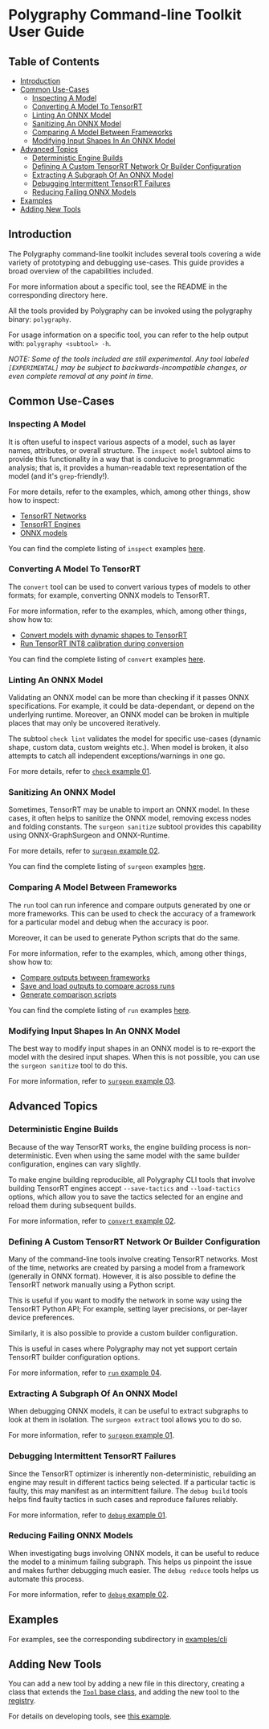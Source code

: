 # Polygraphy Command-line Toolkit User Guide

## Table of Contents

- [Introduction](#introduction)
- [Common Use-Cases](#common-use-cases)
    - [Inspecting A Model](#inspecting-a-model)
    - [Converting A Model To TensorRT](#converting-a-model-to-tensorrt)
    - [Linting An ONNX Model](#linting-an-onnx-model)
    - [Sanitizing An ONNX Model](#sanitizing-an-onnx-model)
    - [Comparing A Model Between Frameworks](#comparing-a-model-between-frameworks)
    - [Modifying Input Shapes In An ONNX Model](#modifying-input-shapes-in-an-onnx-model)
- [Advanced Topics](#advanced-topics)
    - [Deterministic Engine Builds](#deterministic-engine-builds)
    - [Defining A Custom TensorRT Network Or Builder Configuration](#defining-a-custom-tensorrt-network-or-builder-configuration)
    - [Extracting A Subgraph Of An ONNX Model](#extracting-a-subgraph-of-an-onnx-model)
    - [Debugging Intermittent TensorRT Failures](#debugging-intermittent-tensorrt-failures)
    - [Reducing Failing ONNX Models](#reducing-failing-onnx-models)
- [Examples](#examples)
- [Adding New Tools](#adding-new-tools)


## Introduction

The Polygraphy command-line toolkit includes several tools covering a wide variety of prototyping
and debugging use-cases. This guide provides a broad overview of the capabilities included.

For more information about a specific tool, see the README in the corresponding directory here.

All the tools provided by Polygraphy can be invoked using the polygraphy binary: `polygraphy`.

For usage information on a specific tool, you can refer to the help output with: `polygraphy <subtool> -h`.

*NOTE: Some of the tools included are still experimental. Any tool labeled `[EXPERIMENTAL]`*
*may be subject to backwards-incompatible changes, or even complete removal at any point in time.*

## Common Use-Cases


### Inspecting A Model

It is often useful to inspect various aspects of a model, such as layer names, attributes,
or overall structure. The `inspect model` subtool aims to provide this functionality in a way
that is conducive to programmatic analysis; that is, it provides a human-readable text representation
of the model (and it's `grep`-friendly!).

For more details, refer to the examples, which, among other things, show how to inspect:
- [TensorRT Networks](../../examples/cli/inspect/01_inspecting_a_tensorrt_network/)
- [TensorRT Engines](../../examples/cli/inspect/02_inspecting_a_tensorrt_engine/)
- [ONNX models](../../examples/cli/inspect/03_inspecting_an_onnx_model/)

You can find the complete listing of `inspect` examples [here](../../examples/cli/inspect).


### Converting A Model To TensorRT

The `convert` tool can be used to convert various types of models to other formats;
for example, converting ONNX models to TensorRT.

For more information, refer to the examples, which, among other things, show how to:
- [Convert models with dynamic shapes to TensorRT](../../examples/cli/convert/03_dynamic_shapes_in_tensorrt/)
- [Run TensorRT INT8 calibration during conversion](../../examples/cli/convert/01_int8_calibration_in_tensorrt)

You can find the complete listing of `convert` examples [here](../../examples/cli/convert/).

### Linting An ONNX Model

Validating an ONNX model can be more than checking if it passes ONNX specifications.
For example, it could be data-dependant, or depend on the underlying runtime.
Moreover, an ONNX model can be broken in multiple places that may only be uncovered iteratively.

The subtool `check lint` validates the model for specific use-cases (dynamic shape, custom data, custom weights etc.).
When model is broken, it also attempts to catch all independent exceptions/warnings in one go.

For more details, refer to [`check` example 01](../../examples/cli/check/01_linting_an_onnx_model/).

### Sanitizing An ONNX Model

Sometimes, TensorRT may be unable to import an ONNX model. In these cases, it often helps to
sanitize the ONNX model, removing excess nodes and folding constants. The `surgeon sanitize`
subtool provides this capability using ONNX-GraphSurgeon and ONNX-Runtime.

For more details, refer to [`surgeon` example 02](../../examples/cli/surgeon/02_folding_constants/).

You can find the complete listing of `surgeon` examples [here](../../examples/cli/surgeon/).


### Comparing A Model Between Frameworks

The `run` tool can run inference and compare outputs generated by one or more frameworks.
This can be used to check the accuracy of a framework for a particular model and debug
when the accuracy is poor.

Moreover, it can be used to generate Python scripts that do the same.

For more information, refer to the examples, which, among other things, show how to:
- [Compare outputs between frameworks](../../examples/cli/run/01_comparing_frameworks/)
- [Save and load outputs to compare across runs](../../examples/cli/run/02_comparing_across_runs)
- [Generate comparison scripts](../../examples/cli/run/03_generating_a_comparison_script/)


You can find the complete listing of `run` examples [here](../../examples/cli/run/).


### Modifying Input Shapes In An ONNX Model

The best way to modify input shapes in an ONNX model is to re-export the model with
the desired input shapes. When this is not possible, you can use the `surgeon sanitize`
tool to do this.

For more information, refer to [`surgeon` example 03](../../examples/cli/surgeon/03_modifying_input_shapes/).


## Advanced Topics

### Deterministic Engine Builds

Because of the way TensorRT works, the engine building process is non-deterministic.
Even when using the same model with the same builder configuration, engines can vary slightly.

To make engine building reproducible, all Polygraphy CLI tools that involve building TensorRT engines
accept `--save-tactics` and `--load-tactics` options, which allow you to save the tactics selected
for an engine and reload them during subsequent builds.

For more information, refer to [`convert` example 02](../../examples/cli/convert/02_deterministic_engine_builds_in_tensorrt/).


### Defining A Custom TensorRT Network Or Builder Configuration

Many of the command-line tools involve creating TensorRT networks. Most of the time, networks
are created by parsing a model from a framework (generally in ONNX format). However, it
is also possible to define the TensorRT network manually using a Python script.

This is useful if you want to modify the network in some way using the TensorRT Python
API; For example, setting layer precisions, or per-layer device preferences.

Similarly, it is also possible to provide a custom builder configuration.

This is useful in cases where Polygraphy may not yet support certain TensorRT builder configuration options.

For more information, refer to [`run` example 04](../../examples/cli/run/04_defining_a_tensorrt_network_or_config_manually).


### Extracting A Subgraph Of An ONNX Model

When debugging ONNX models, it can be useful to extract subgraphs to look at them in isolation.
The `surgeon extract` tool allows you to do so.

For more information, refer to [`surgeon` example 01](../../examples/cli/surgeon/01_isolating_subgraphs/).


### Debugging Intermittent TensorRT Failures

Since the TensorRT optimizer is inherently non-deterministic, rebuilding an engine may
result in different tactics being selected. If a particular tactic is faulty, this may manifest
as an intermittent failure. The `debug build` tools helps find faulty tactics in such cases
and reproduce failures reliably.

For more information, refer to [`debug` example 01](../../examples/cli/debug/01_debugging_flaky_trt_tactics/).


### Reducing Failing ONNX Models

When investigating bugs involving ONNX models, it can be useful to reduce the model to a minimum
failing subgraph. This helps us pinpoint the issue and makes further debugging much easier.
The `debug reduce` tools helps us automate this process.

For more information, refer to [`debug` example 02](../../examples/cli/debug/02_reducing_failing_onnx_models/).


## Examples

For examples, see the corresponding subdirectory in [examples/cli](../../examples/cli)


## Adding New Tools

You can add a new tool by adding a new file in this directory, creating a
class that extends the [`Tool` base class](./base/tool.py), and adding
the new tool to the [registry](./registry.py).

For details on developing tools, see [this example](../../examples/dev/01_writing_cli_tools/).
